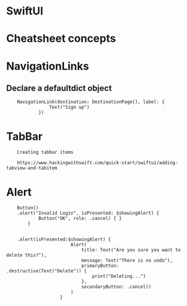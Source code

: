 # SwiftUI

# Cheatsheet concepts 

# NavigationLinks 

## Declare a defaultdict object
                
        NavigationLink(destination: DestinationPage(), label: {
                    Text("Sign up")
                })

# TabBar

        Creating tabbar items

        https://www.hackingwithswift.com/quick-start/swiftui/adding-tabview-and-tabitem

# Alert 
        Button()
        .alert("Invalid Login", isPresented: $showingAlert) {
                Button("OK", role: .cancel) { }
            }


        .alert(isPresented:$showingAlert) {
                            Alert(
                                title: Text("Are you sure you want to delete this?"),
                                message: Text("There is no undo"),
                                primaryButton: .destructive(Text("Delete")) {
                                    print("Deleting...")
                                },
                                secondaryButton: .cancel()
                            )
                        }
